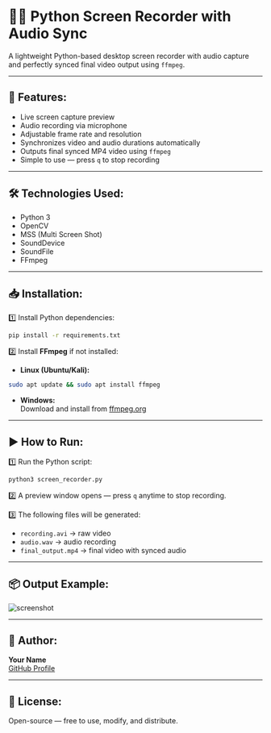 
# 🎥📸 Python Screen Recorder with Audio Sync

A lightweight Python-based desktop screen recorder with audio capture and perfectly synced final video output using `ffmpeg`.  

---

## 📌 Features:
- Live screen capture preview
- Audio recording via microphone
- Adjustable frame rate and resolution
- Synchronizes video and audio durations automatically
- Outputs final synced MP4 video using `ffmpeg`
- Simple to use — press `q` to stop recording

---

## 🛠️ Technologies Used:
- Python 3
- OpenCV
- MSS (Multi Screen Shot)
- SoundDevice
- SoundFile
- FFmpeg

---

## 📥 Installation:

1️⃣ Install Python dependencies:

```bash
pip install -r requirements.txt
```

2️⃣ Install **FFmpeg** if not installed:

- **Linux (Ubuntu/Kali):**
```bash
sudo apt update && sudo apt install ffmpeg
```

- **Windows:**  
Download and install from [ffmpeg.org](https://ffmpeg.org/download.html)

---

## ▶️ How to Run:

1️⃣ Run the Python script:
```bash
python3 screen_recorder.py
```

2️⃣ A preview window opens — press `q` anytime to stop recording.

3️⃣ The following files will be generated:
- `recording.avi` → raw video
- `audio.wav` → audio recording
- `final_output.mp4` → final video with synced audio

---

## 📦 Output Example:
![screenshot](https://via.placeholder.com/800x400?text=Screen+Recording+Preview)

---

## 👤 Author:
**Your Name**  
[GitHub Profile](https://github.com/YourGitHubUsername)

---

## 📄 License:
Open-source — free to use, modify, and distribute.

